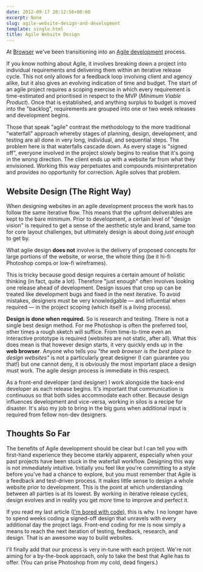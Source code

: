 ```yaml
---
date: 2012-09-17 20:12:56+00:00
excerpt: None
slug: agile-website-design-and-development
template: single.html
title: Agile Website Design
---
```


At [Browser](http://www.browserlondon.com/blog/2012/08/first-taste-of-agile-design/) we've been transitioning into an [Agile development](http://en.wikipedia.org/wiki/Agile_software_development) process.

If you know nothing about Agile, it involves breaking down a project into individual requirements and delivering them within an iterative release cycle. This not only allows for a feedback loop involving client and agency alike, but it also gives an evolving indication of time and budget. The start of an agile project requires a scoping exercise in which every requirement is time-estimated and prioritised in respect to the MVP (_Minimum Viable Product_). Once that is established, and anything surplus to budget is moved into the "backlog", requirements are grouped into one or two week releases and development begins.

Those that speak "agile" contrast the methodology to the more traditional "waterfall" approach whereby stages of planning, design, development, and testing are all done in very long, individual, and sequential steps. The problem here is that waterfalls cascade down. As every stage is "signed off", everyone involved in the project slowly begins to realise that it's going in the wrong direction. The client ends up with a website far from what they envisioned. Working this way perpetuates and compounds misinterpretation and provides no opportunity for correction. Agile solves that problem.


## Website Design (The Right Way)


When designing websites in an agile development process the work has to follow the same iterative flow. This means that the upfront deliverables are kept to the bare minimum. Prior to development, a certain level of "design vision" is required to get a sense of the aesthetic style and brand, same too for core layout challenges, but ultimately design is about doing _just enough_ to get by.

What agile design **does not** involve is the delivery of proposed concepts for large portions of the website, or worse, the whole thing (be it hi-fi Photoshop comps or low-fi wireframes).

This is tricky because good design requires a certain amount of holistic thinking (in fact, quite a lot). Therefore "just enough" often involves looking one release ahead of development. Design issues that crop up can be treated like development bugs and fixed in the next iterative. To avoid mistakes, designers must be very knowledgable — and influential when required — in the project scoping (which itself is a living process).

**Design is done when required.** So is research and testing. There is not a single best design method. For me Photoshop is often the preferred tool, other times a rough sketch will suffice. From time-to-time even an interactive prototype is required (websites are not static, after all). What this does mean is that however design starts, it very quickly ends up in the **web browser**. Anyone who tells you _"the web browser is the best place to design websites"_ is not a particularly great designer (I can guarantee you that!) but one cannot deny, it is obviously the most important place a design must work. The agile design process is immediate in this respect.

As a front-end developer (and designer) I work alongside the back-end developer as each release begins. It's important that communication is continuous so that both sides accommodate each other. Because design influences development and vice-versa, working in silos is a recipe for disaster. It's also my job to bring in the big guns when additional input is required from fellow non-dev designers.


## Thoughts So Far


The benefits of Agile development should be clear but I can tell you with first-hand experience they become starkly apparent, especially when your past projects have been stuck in the waterfall workflow. Designing this way is not immediately intuitive. Initially you feel like you're committing to a style before you've had a chance to explore, but you must remember that Agile is a feedback and test-driven process. It makes little sense to design a whole website prior to development. This is the point at which understanding between all parties is at its lowest. By working in iterative release cycles, design evolves and in reality you get _more_ time to improve and perfect it.

If you read my last article ([I'm bored with code](/2012/08/27/im-bored-with-code/)), this is why. I no longer have to spend weeks coding a signed-off design that unravels with every additional day the project lags. Front-end coding for me is now simply a means to reach the next iteration of testing, feedback, research, and design. That is an awesome way to build websites.

I'll finally add that our process is very in-tune with each project. We're not aiming for a by-the-book approach, only to take the best that Agile has to offer. (You can prise Photoshop from my cold, dead fingers.)
